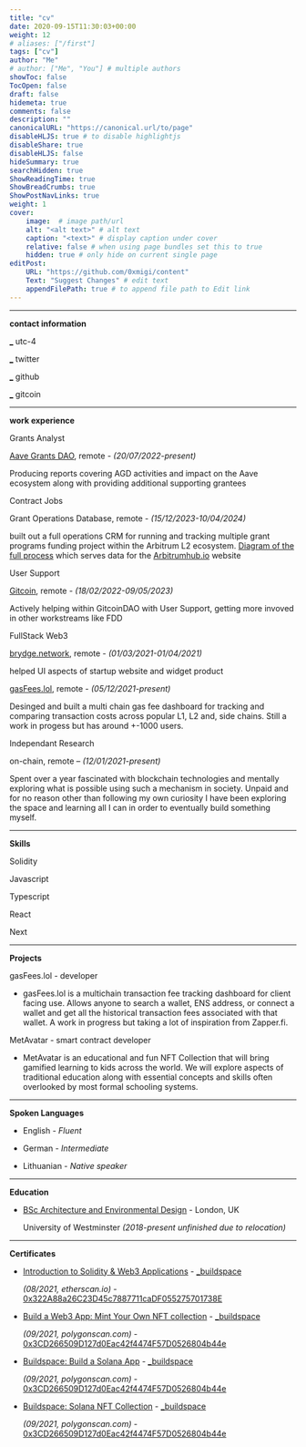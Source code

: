 ```yaml
---
title: "cv"
date: 2020-09-15T11:30:03+00:00
weight: 12
# aliases: ["/first"]
tags: ["cv"]
author: "Me"
# author: ["Me", "You"] # multiple authors
showToc: false
TocOpen: false
draft: false
hidemeta: true
comments: false
description: ""
canonicalURL: "https://canonical.url/to/page"
disableHLJS: true # to disable highlightjs
disableShare: true
disableHLJS: false
hideSummary: true
searchHidden: true
ShowReadingTime: true
ShowBreadCrumbs: true
ShowPostNavLinks: true
weight: 1
cover:
    image:  # image path/url
    alt: "<alt text>" # alt text
    caption: "<text>" # display caption under cover
    relative: false # when using page bundles set this to true
    hidden: true # only hide on current single page
editPost:
    URL: "https://github.com/0xmigi/content"
    Text: "Suggest Changes" # edit text
    appendFilePath: true # to append file path to Edit link
---
```





***

**contact information**

[_](https://www.google.com/maps/place/Brooklyn,+NY,+USA/@40.6453531,-74.0150367,12z/data=!3m1!4b1!4m5!3m4!1s0x89c24416947c2109:0x82765c7404007886!8m2!3d40.6781784!4d-73.9441579) utc-4

[_](https://twitter.com/0xmigi) twitter

[_](https://github.com/0xmigi) github

[_](https://gitcoin.co/0xmigi)  gitcoin
***

**work experience**

Grants Analyst 

[Aave Grants DAO](https://aavegrants.org/), remote - *(20/07/2022-present)*

Producing reports covering AGD activities and impact on the Aave ecosystem along with providing additional supporting grantees

Contract Jobs

Grant Operations Database, remote - *(15/12/2023-10/04/2024)* 

built out a full operations CRM for running and tracking multiple grant programs funding project within the Arbitrum L2 ecosystem. [Diagram of the full process](https://www.tldraw.com/r/VMOLVqemOcy7FfDwouCID?v=-1964,-879,9061,3941&p=page) which serves data for the [Arbitrumhub.io](https://www.arbitrumhub.io/) website

User Support 

[Gitcoin](https://gitcoin.co/), remote - *(18/02/2022-09/05/2023)*

Actively helping within GitcoinDAO with User Support, getting more invoved in other workstreams like FDD


FullStack Web3

[brydge.network](https://brydge.network/), remote - *(01/03/2021-01/04/2021)*

helped UI aspects of startup website and widget product


[gasFees.lol](https://gasfees.lol/), remote - *(05/12/2021-present)*

Desinged and built a multi chain gas fee dashboard for tracking and comparing transaction costs across popular L1, L2 and, side chains. Still a work in progess but has around +-1000 users.


Independant Research

on-chain, remote – *(12/01/2021-present)*

Spent over a year fascinated with blockchain technologies and mentally exploring what is possible using such a mechanism in society. Unpaid and for no reason other than following my own curiosity I have been exploring the space and learning all I can in order to eventually build something myself.

***
**Skills**


Solidity 

Javascript 

Typescript 

React 

Next 

***
**Projects**

gasFees.lol - developer

* gasFees.lol is a multichain transaction fee tracking dashboard for client facing use. Allows anyone to search a wallet, ENS address, or connect a wallet and get all the historical transaction fees associated with that wallet. A work in progress but taking a lot of inspiration from Zapper.fi.


MetAvatar - smart contract developer

* MetAvatar is an educational and fun NFT Collection that will bring gamified learning to kids across the world. We will explore aspects of traditional education along with essential concepts and skills often overlooked by most formal schooling systems.




***
**Spoken Languages**


* English - *Fluent*

* German - *Intermediate*

* Lithuanian - *Native speaker*

***
**Education**


* [BSc Architecture and Environmental Design](https://www.westminster.ac.uk/architecture-interiors-and-urban-design-courses/2022-23/september/full-time/architecture-and-environmental-design-bsc-honours) - London, UK

   University of Westminster *(2018-present unfinished due to relocation)*

***
**Certificates**


- [Introduction to Solidity & Web3 Applications](https://opensea.io/assets/matic/0x3cd266509d127d0eac42f4474f57d0526804b44e/858) - [_buildspace](https://buildspace.so/)

   *(08/2021, etherscan.io)* - [0x322A88a26C23D45c7887711caDF055275701738E](https://etherscan.io/address/0x322a88a26c23d45c7887711cadf055275701738e)


- [Build a Web3 App: Mint Your Own NFT collection](https://opensea.io/assets/matic/0x3cd266509d127d0eac42f4474f57d0526804b44e/755) - [_buildspace](https://buildspace.so/)

  *(09/2021, polygonscan.com)* - [0x3CD266509D127d0Eac42f4474F57D0526804b44e](https://polygonscan.com/address/0x3cd266509d127d0eac42f4474f57d0526804b44e) 


- [Buildspace: Build a Solana App](https://opensea.io/assets/matic/0x3cd266509d127d0eac42f4474f57d0526804b44e/3093) - [_buildspace](https://buildspace.so/)

  *(09/2021, polygonscan.com)* - [0x3CD266509D127d0Eac42f4474F57D0526804b44e](https://polygonscan.com/address/0x3cd266509d127d0eac42f4474f57d0526804b44e)


- [Buildspace: Solana NFT Collection](https://opensea.io/assets/matic/0x3cd266509d127d0eac42f4474f57d0526804b44e/5264) - [_buildspace](https://buildspace.so/)

  *(09/2021, polygonscan.com)* - [0x3CD266509D127d0Eac42f4474F57D0526804b44e](https://polygonscan.com/address/0x3cd266509d127d0eac42f4474f57d0526804b44e) 

  